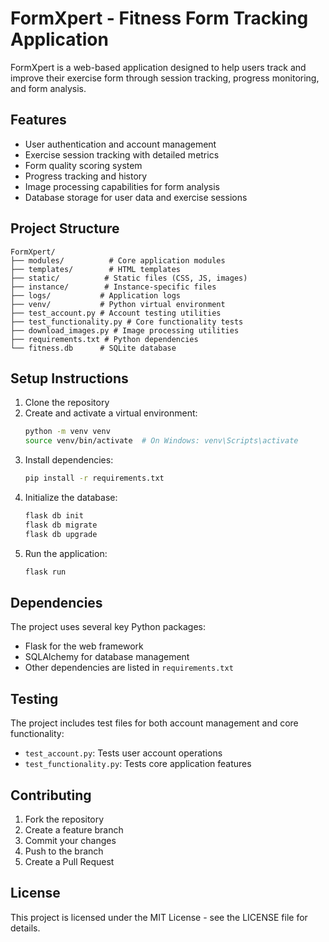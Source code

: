 # FormXpert - Fitness Form Tracking Application

FormXpert is a web-based application designed to help users track and improve their exercise form through session tracking, progress monitoring, and form analysis.

## Features

- User authentication and account management
- Exercise session tracking with detailed metrics
- Form quality scoring system
- Progress tracking and history
- Image processing capabilities for form analysis
- Database storage for user data and exercise sessions

## Project Structure

```
FormXpert/
├── modules/          # Core application modules
├── templates/        # HTML templates
├── static/          # Static files (CSS, JS, images)
├── instance/        # Instance-specific files
├── logs/           # Application logs
├── venv/           # Python virtual environment
├── test_account.py # Account testing utilities
├── test_functionality.py # Core functionality tests
├── download_images.py # Image processing utilities
├── requirements.txt # Python dependencies
└── fitness.db      # SQLite database
```

## Setup Instructions

1. Clone the repository
2. Create and activate a virtual environment:
   ```bash
   python -m venv venv
   source venv/bin/activate  # On Windows: venv\Scripts\activate
   ```
3. Install dependencies:
   ```bash
   pip install -r requirements.txt
   ```
4. Initialize the database:
   ```bash
   flask db init
   flask db migrate
   flask db upgrade
   ```
5. Run the application:
   ```bash
   flask run
   ```

## Dependencies

The project uses several key Python packages:
- Flask for the web framework
- SQLAlchemy for database management
- Other dependencies are listed in `requirements.txt`

## Testing

The project includes test files for both account management and core functionality:
- `test_account.py`: Tests user account operations
- `test_functionality.py`: Tests core application features

## Contributing

1. Fork the repository
2. Create a feature branch
3. Commit your changes
4. Push to the branch
5. Create a Pull Request

## License

This project is licensed under the MIT License - see the LICENSE file for details. 